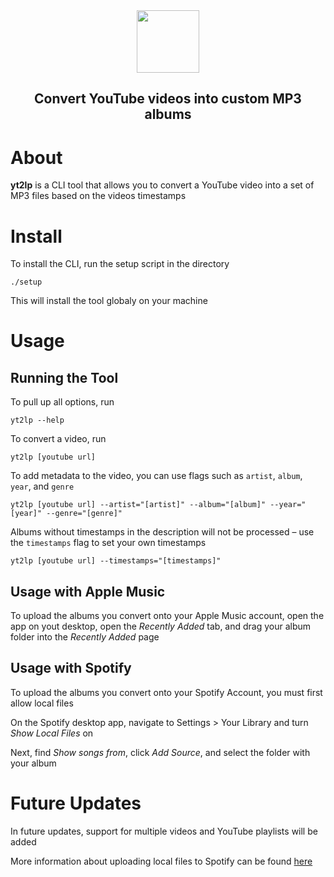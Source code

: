 <div align="center">
  <img src="https://github.com/user-attachments/assets/972300ff-fd66-41e1-b86c-bc59cf72e133" height="100px">
  <h2>Convert YouTube videos into custom MP3 albums</h2>
</div>

# About 

**yt2lp** is a CLI tool that allows you to convert a YouTube video into a set of MP3 files based on the videos timestamps

# Install

To install the CLI, run the setup script in the directory
```
./setup
```
This will install the tool globaly on your machine

# Usage

## Running the Tool

To pull up all options, run 
```
yt2lp --help
```
To convert a video, run 
```
yt2lp [youtube url]
```
To add metadata to the video, you can use flags such as `artist`, `album`, `year`, and `genre`
```
yt2lp [youtube url] --artist="[artist]" --album="[album]" --year="[year]" --genre="[genre]"
```
Albums without timestamps in the description will not be processed &ndash; use the `timestamps` flag to set your own timestamps
```
yt2lp [youtube url] --timestamps="[timestamps]"
```

## Usage with Apple Music 
To upload the albums you convert onto your Apple Music account, open the app on yout desktop, open the *Recently Added* tab, and drag your album folder into the *Recently Added* page

## Usage with Spotify
To upload the albums you convert onto your Spotify Account, you must first allow local files

On the Spotify desktop app, navigate to Settings > Your Library and turn *Show Local Files* on

Next, find *Show songs from*, click *Add Source*, and select the folder with your album

# Future Updates
In future updates, support for multiple videos and YouTube playlists will be added

More information about uploading local files to Spotify can be found [here](https://support.spotify.com/us/article/local-files/)
